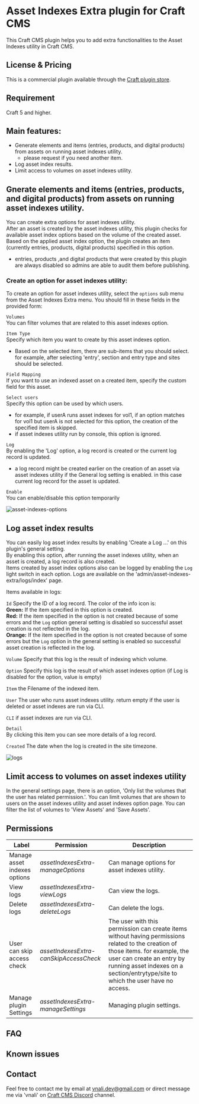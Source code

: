 # Asset Indexes Extra plugin for Craft CMS
This Craft CMS plugin helps you to add extra functionalities to the Asset Indexes utility in Craft CMS.

## License & Pricing
This is a commercial plugin available through the [Craft plugin store](https://plugins.craftcms.com/developer/vnali).

## Requirement
Craft 5 and higher.

## Main features:
- Generate elements and items (entries, products, and digital products) from assets on running asset indexes utility.
  - please request if you need another item.
- Log asset index results.
- Limit access to volumes on asset indexes utility.  

## Gnerate elements and items (entries, products, and digital products) from assets on running asset indexes utility.
You can create extra options for asset indexes utility.  
After an asset is created by the asset indexes utility, this plugin checks for available asset index options based on the volume of the created asset.  
Based on the applied asset index option, the plugin creates an item (currently entries, products, digital products) specified in this option.
 - entries, products ,and digital products that were created by this plugin are always disabled so admins are able to audit them before publishing.

### Create an option for asset indexes utility:
To create an option for asset indexes utility, select the `options` sub menu from the Asset Indexes Extra menu. You should fill in these fields in the provided form:  

`Volumes`  
You can filter volumes that are related to this asset indexes option.

`Item Type`  
Specify which item you want to create by this asset indexes option.
 - Based on the selected item, there are sub-items that you should select. for example, after selecting 'entry',  section and entry type and sites should be selected.

`Field Mapping`  
If you want to use an indexed asset on a created item, specify the custom field for this asset.

`Select users`   
Specify this option can be used by which users.
  - for example, if userA runs asset indexes for vol1, if an option matches for vol1 but userA is not selected for this option, the creation of the specified item is skipped.
  - if asset indexes utility run by console, this option is ignored.

`Log`  
By enabling the 'Log' option, a log record is created or the current log record is updated. 
- a log record might be created earlier on the creation of an asset via asset indexes utility if the General log setting is enabled. in this case current log record for the asset 
is updated.

`Enable`  
You can enable/disable this option temporarily

![asset-indexes-options](https://github.com/vnali/asset-indexes-extra-documentation/assets/55586085/c95c8dcc-374a-486f-9cf1-0b87acd7c1a6)


## Log asset index results
You can easily log asset index results by enabling 'Create a Log ...' on this plugin's general setting.  
By enabling this option, after running the asset indexes utility, when an asset is created, a log record is also created.  
Items created by asset index options also can be logged by enabling the `Log` light switch in each option.
Logs are available on the 'admin/asset-indexes-extra/logs/index' page.

Items available in logs:  

`Id`
Specify the ID of a log record. 
The color of the info icon is:   
<b>Green:</b> If the item specified in this option is created.  
<b>Red:</b> If the item specified in the option is not created because of some errors and the `Log` option general setting is disabled so successful asset creation is not reflected in the log.  
<b>Orange:</b> If the item specified in the option is not created because of some errors but the `Log` option in the general setting is enabled so successful asset creation is reflected in the log.

`Volume`
Specify that this log is the result of indexing which volume.

`Option`
Specify this log is the result of which asset indexes option (if Log is disabled for the option, value is empty)

`Item`
the Filename of the indexed item.

`User`
The user who runs asset indexes utility. return empty if the user is deleted or asset indexes are run via CLI.

`CLI`
if asset indexes are run via CLI.

`Detail`  
By clicking this item you can see more details of a log record.

`Created`
The date when the log is created in the site timezone.


![logs](https://github.com/vnali/asset-indexes-extra-documentation/assets/55586085/4c601436-481f-46f1-8f76-64f937ee5dda)


## Limit access to volumes on asset indexes utility
In the general settings page, there is an option, 'Only list the volumes that the user has related permission.'.  You can limit volumes that are shown to users on the asset indexes utility
and asset indexes option page. You can filter the list of volumes to 'View Assets' and 'Save Assets'.  

## Permissions

Label | Permission | Description
--- | --- | ---
Manage asset indexes options | *assetIndexesExtra-manageOptions* | Can manage options for asset indexes utility.
View logs | *assetIndexesExtra-viewLogs* | Can view the logs.
Delete logs | *assetIndexesExtra-deleteLogs* | Can delete the logs.
User can skip access check | *assetIndexesExtra-canSkipAccessCheck* | The user with this permission can create items without having permissions related to the creation of those items. for example, the user can create an entry by running asset indexes on a section/entrytype/site to which the user have no access.
Manage plugin Settings | *assetIndexesExtra-manageSettings* | Managing plugin settings.

## FAQ

## Known issues

## Contact
Feel free to contact me by email at vnali.dev@gmail.com or direct message me via 'vnali' on [Craft CMS Discord](https://craftcms.com/discord) channel.
